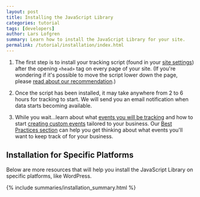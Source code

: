 ```yaml
---
layout: post
title: Installing the JavaScript Library
categories: tutorial
tags: [developers]
author: Lars Lofgren
summary: Learn how to install the JavaScript Library for your site.
permalink: /tutorial/installation/index.html
---
```

1. The first step is to install your tracking script (found in your [site settings][settings]) after the opening `<head>` tag on every page of your site. (If you're wondering if it's possible to move the script lower down the page, please [read about our recommendation][top-v-bottom].)

2. Once the script has been installed, it may take anywhere from 2 to 6 hours for tracking to start. We will send you an email notification when data starts becoming available.

3. While you wait...learn about what [events you will be tracking][auto] and how to start [creating custom events][tutorial] tailored to your business. Our [Best Practices section][best-practices] can help you get thinking about what events you'll want to keep track of for your business.

## Installation for Specific Platforms

Below are more resources that will help you install the JavaScript Library on specific platforms, like WordPress.

{% include summaries/installation_summary.html %}

[settings]: https://www.kissmetrics.com/settings
[top-v-bottom]: /troubleshooting/top-vs-bottom
[auto]: /apis/javascript/javascript-settings.html
[tutorial]: /tutorial
[best-practices]: /best-practices